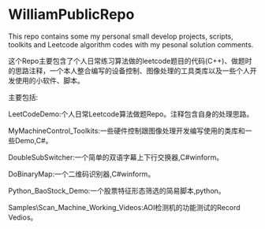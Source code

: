 # WilliamPublicRepo

This repo contains some my personal small develop projects, scripts, toolkits and Leetcode algorithm codes with my pesonal solution comments.

这个Repo主要包含了个人日常练习算法做的leetcode题目的代码(C++)、做题时的思路注释，一个本人整合编写的设备控制、图像处理的工具类库以及一些个人开发使用的小软件、脚本。

主要包括:

LeetCodeDemo:个人日常Leetcode算法做题Repo。注释包含自身的处理思路。

MyMachineControl_Toolkits:一些硬件控制跟图像处理开发编写使用的类库和一些Demo,C#。

DoubleSubSwitcher:一个简单的双语字幕上下行交换器,C#winform。

DoBinaryMap:一个二维码识别器,C#winform。

Python_BaoStock_Demo:一个股票特征形态筛选的简易脚本,python。

Samples\Scan_Machine_Working_Videos:AOI检测机的功能测试的Record Vedios。